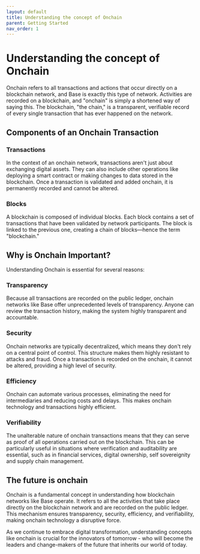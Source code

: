 ```yaml
---
layout: default
title: Understanding the concept of Onchain
parent: Getting Started
nav_order: 1
---
```


# Understanding the concept of Onchain

Onchain refers to all transactions and actions that occur directly on a
blockchain network, and Base is exactly this type of network. Activities are
recorded on a blockchain, and "onchain" is simply a shortened way of saying
this. The blockchain, "the chain," is a transparent, verifiable record of every
single transaction that has ever happened on the network.

## Components of an Onchain Transaction

### Transactions

In the context of an onchain network, transactions aren't just about
exchanging digital assets. They can also include other operations like deploying
a smart contract or making changes to data stored in the blockchain. Once a
transaction is validated and added onchain, it is permanently recorded
and cannot be altered.

### Blocks

A blockchain is composed of individual blocks. Each block contains a set of
transactions that have been validated by network participants. The block is
linked to the previous one, creating a chain of blocks—hence the term
"blockchain."

## Why is Onchain Important?

Understanding Onchain is essential for several reasons:

### Transparency

Because all transactions are recorded on the public ledger, onchain networks
like Base offer unprecedented levels of transparency. Anyone can review the
transaction history, making the system highly transparent and accountable.

### Security

Onchain networks are typically decentralized, which means they don't rely on
a central point of control. This structure makes them highly resistant to
attacks and fraud. Once a transaction is recorded on the onchain, it cannot
be altered, providing a high level of security.

### Efficiency

Onchain can automate various processes, eliminating the need for
intermediaries and reducing costs and delays. This makes onchain technology
and transactions highly efficient.

### Verifiability

The unalterable nature of onchain transactions means that they can serve as
proof of all operations carried out on the blockchain. This can be particularly
useful in situations where verification and auditability are essential, such as
in financial services, digital ownership, self sovereignity and supply chain
management.

## The future is onchain

Onchain is a fundamental concept in understanding how blockchain networks like
Base operate. It refers to all the activities that take place directly on the
blockchain network and are recorded on the public ledger. This mechanism ensures
transparency, security, efficiency, and verifiability, making onchain
technology a disruptive force.

As we continue to embrace digital transformation, understanding concepts like
onchain is crucial for the innovators of tomorrow - who will become the leaders
and change-makers of the future that inherits our world of today.
